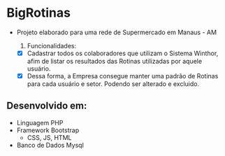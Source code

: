 # BigRotinas
* Projeto elaborado para uma rede de Supermercado em Manaus - AM
   1. Funcionalidades:

   - [x] Cadastrar todos os colaboradores que utilizam o Sistema Winthor, afim de listar os resultados das Rotinas utilizadas por aquele usuário.
   - [x] Dessa forma, a Empresa consegue manter uma padrão de Rotinas para cada usuário e setor. Podendo ser alterado e excluido. 
## Desenvolvido em:
* Linguagem PHP
* Framework Bootstrap
   * CSS, JS, HTML 
* Banco de Dados Mysql
